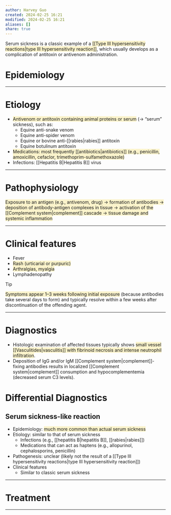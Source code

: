 ```yaml
---
author: Harvey Guo
created: 2024-02-25 16:21
modified: 2024-02-25 16:21
aliases: []
share: true
---
```

Serum sickness is a classic example of a <span style="background:rgba(240, 200, 0, 0.2)">[[Type III hypersensitivity reactions|type III hypersensitivity reaction]]</span>, which usually develops as a complication of antitoxin or antivenom administration.
# Epidemiology


---
# Etiology
- <span style="background:rgba(240, 200, 0, 0.2)">Antivenom or antitoxin containing animal proteins or serum</span> (→ “serum” sickness), such as:
	- Equine anti-snake venom
	- Equine anti-spider venom
	- Equine or bovine anti-[[rabies|rabies]] antitoxin
	- Equine botulinum antitoxin
- <span style="background:rgba(240, 200, 0, 0.2)">Medications: most frequently [[antibiotics|antibiotics]] (e.g., penicillin, amoxicillin, cefaclor, trimethoprim-sulfamethoxazole) </span>
- Infections: [[Hepatitis B|Hepatitis B]] virus

---
# Pathophysiology
<span style="background:rgba(240, 200, 0, 0.2)">Exposure to an antigen (e.g., antivenom, drug) → formation of antibodies → deposition of antibody-antigen complexes in tissue → activation of the [[Complement system|complement]] cascade → tissue damage and systemic inflammation</span>

---
# Clinical features
- Fever
- <span style="background:rgba(240, 200, 0, 0.2)">Rash (urticarial or purpuric)</span>
- <span style="background:rgba(240, 200, 0, 0.2)">Arthralgias, myalgia</span>
- Lymphadenopathy
>[!tip] 
><span style="background:rgba(240, 200, 0, 0.2)">Symptoms appear 1–3 weeks following initial exposure</span> (because antibodies take several days to form) and typically resolve within a few weeks after discontinuation of the offending agent.

---
# Diagnostics
- Histologic examination of affected tissues typically shows <span style="background:rgba(240, 200, 0, 0.2)">small vessel [[Vasculitides|vasculitis]] with fibrinoid necrosis and intense neutrophil infiltration</span>.  
- Deposition of IgG and/or IgM [[Complement system|complement]]-fixing antibodies results in localized [[Complement system|complement]] consumption and hypocomplementemia (decreased serum C3 levels).
# Differential Diagnostics
## Serum sickness-like reaction
- Epidemiology: <span style="background:rgba(240, 200, 0, 0.2)">much more common than actual serum sickness</span>
- Etiology: similar to that of serum sickness
	- Infections (e.g., [[hepatitis B|hepatitis B]], [[rabies|rabies]])
	- Medications that can act as haptens (e.g., allopurinol, cephalosporins, penicillin)
- Pathogenesis: unclear (likely not the result of a [[Type III hypersensitivity reactions|type III hypersensitivity reaction]])
- Clinical features
	- Similar to classic serum sickness

---
# Treatment


---
